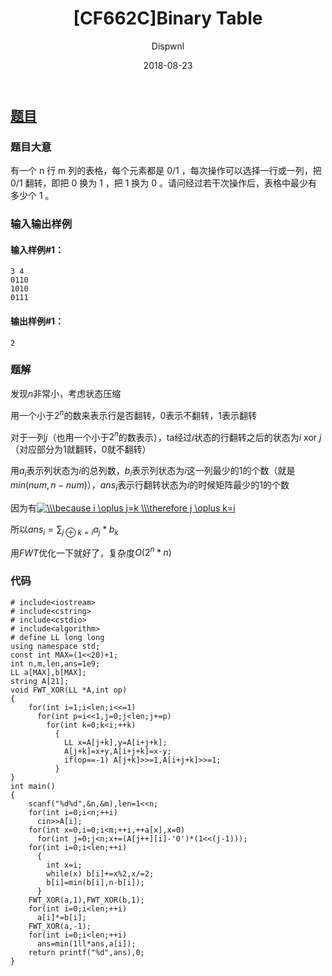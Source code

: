 ﻿---
layout:     post
title:      "[CF662C]Binary Table"
date:       2018-08-23
author:     "Dispwnl"
header-img: "img/used/546.jpg"
catalog: true
tags:
    - FWT
---
## [题目](http://codeforces.com/problemset/problem/662/C)
### 题目大意
有一个 n 行 m 列的表格，每个元素都是 0/1 ，每次操作可以选择一行或一列，把 0/1 翻转，即把 0 换为 1 ，把 1 换为 0 。请问经过若干次操作后，表格中最少有多少个 1 。

### 输入输出样例
#### 输入样例#1：
```
3 4
0110
1010
0111
```
#### 输出样例#1：
```
2
```
### 题解

发现$n$非常小，考虑状态压缩

用一个小于$2^n$的数来表示行是否翻转，0表示不翻转，1表示翻转

对于一列$j$（也用一个小于$2^n$的数表示），ta经过$i$状态的行翻转之后的状态为$i$ xor $j$（对应部分为1就翻转，0就不翻转）

用$a_i$表示列状态为$i$的总列数，$b_i$表示列状态为$i$这一列最少的1的个数（就是$min(num,n-num)）$，$ans_i$表示行翻转状态为$i$的时候矩阵最少的1的个数

因为有<a href="http://www.codecogs.com/eqnedit.php?latex=\\\because&space;i&space;\oplus&space;j=k&space;\\\therefore&space;j&space;\oplus&space;k=i" target="_blank"><img src="http://latex.codecogs.com/gif.latex?\\\because&space;i&space;\oplus&space;j=k&space;\\\therefore&space;j&space;\oplus&space;k=i" title="\\\because i \oplus j=k \\\therefore j \oplus k=i" /></a>

所以$ans_i=\sum_{j \oplus k=i}a_j*b_k$

用$FWT$优化一下就好了，复杂度$O(2^n*n)$

### 代码
```
# include<iostream>
# include<cstring>
# include<cstdio>
# include<algorithm>
# define LL long long
using namespace std;
const int MAX=(1<<20)+1;
int n,m,len,ans=1e9;
LL a[MAX],b[MAX];
string A[21];
void FWT_XOR(LL *A,int op)
{
	for(int i=1;i<len;i<<=1)
	  for(int p=i<<1,j=0;j<len;j+=p)
	    for(int k=0;k<i;++k)
	      {
	      	LL x=A[j+k],y=A[i+j+k];
	      	A[j+k]=x+y,A[i+j+k]=x-y;
	      	if(op==-1) A[j+k]>>=1,A[i+j+k]>>=1;
		  }
}
int main()
{
	scanf("%d%d",&n,&m),len=1<<n;
	for(int i=0;i<n;++i)
	  cin>>A[i];
	for(int x=0,i=0;i<m;++i,++a[x],x=0)
	  for(int j=0;j<n;x+=(A[j++][i]-'0')*(1<<(j-1)));
	for(int i=0;i<len;++i)
	  {
	  	int x=i;
	  	while(x) b[i]+=x%2,x/=2;
	  	b[i]=min(b[i],n-b[i]);
	  }
	FWT_XOR(a,1),FWT_XOR(b,1);
	for(int i=0;i<len;++i)
	  a[i]*=b[i];
	FWT_XOR(a,-1);
	for(int i=0;i<len;++i)
	  ans=min(1ll*ans,a[i]);
	return printf("%d",ans),0;
}
```
